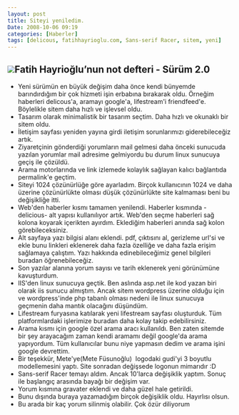 ```yaml
---
layout: post
title: Siteyi yeniledim.
Date: 2008-10-06 09:19
categories: [Haberler]
tags: [delicous, fatihhayrioglu.com, Sans-serif Racer, sitem, yeni]
---
```


## ![][100]Fatih Hayrioğlu’nun not defteri - Sürüm 2.0

-   Yeni sürümün en büyük değişim daha önce kendi bünyemde barındırdığım
    bir çok hizmeti işin erbabına bırakarak oldu. Örneğim haberleri
    delicous'a, aramayı google'a, lifestream'i friendfeed'e. Böylelikle
    sitem daha hızlı ve işlevsel oldu.
-   Tasarım olarak minimalistik bir tasarım seçtim. Daha hızlı ve
    okunaklı bir sitem oldu.<span> </span>
-   İletişim sayfası yeniden yayına girdi iletişim sorunlarımızı
    giderebileceğiz artık.
-   Ziyaretçinin gönderdiği yorumların mail gelmesi daha önceki sunucuda
    yazılan yorumlar mail adresime gelmiyordu bu durum linux sunucuya
    geçiş ile çözüldü.
-   Arama motorlarında ve link izlemede kolaylık sağlayan kalıcı
    bağlantıda permalink'e geçtim.
-   Siteyi 1024 çözünürlüğe göre ayarladım. Birçok kullanıcının 1024 ve
    daha üzerine çözünürlükte olması düşük çözünürlükte site kalmaması
    beni bu değişikliğe itti.
-   Web'den haberler kısmı tamamen yenilendi. Haberler kısmında
    -delicious- alt yapısı kullanılıyor artık. Web'den seçme haberleri
    sağ kolona koyarak içerikten ayırdım. Eklediğim haberleri anında sağ
    kolon görebileceksiniz.   
-   Alt sayfaya yazı bilgisi alanı eklendi. pdf, çıktısını al, gerizleme
    url'si ve ekle bunu linkleri eklenerek daha fazla özelliğe ve daha
    fazla erişim sağlamaya çalıştım. Yazı hakkında edinebileceğimiz
    genel bilgileri buradan öğrenebileceğiz.
-   Son yazılar alanına yorum sayısı ve tarih eklenerek yeni görünümüne
    kavuşturdum.
-   IIS'den linux sunucuya geçtik. Ben aslında asp.net ile kod yazan
    biri olarak iis sunucu almıştım. Ancak sitem wordpress üzerine
    olduğu için ve wordpress'inde php tabanlı olması nedeni ile linux
    sunucuya geçmenin daha mantık olacağını düşündüm.
-   Lifestream furyasına katılarak yeni lifestream sayfası oluşturduk.
    Tüm platformlardaki işlerimize buradan daha kolay takip
    edebilirsiniz.
-   Arama kısmı için google özel arama aracı kullanıldı. Ben zaten
    sitemde bir şey arayacağım zaman kendi aramamı değil google'da arama
    yapıyordum. Tüm kullanıcılar bunu niye yapmasın dedim ve arama işini
    google devrettim.
-   Bir teşekkür, Mete'ye(Mete Füsunoğlu)  logodaki gudi'yi 3 boyutlu
    modellemesini yaptı. Site sonradan değişsede logonun mimarıdır :D
-   Sans-serif Racer temayı aldım. Ancak 10'larca değişiklik yaptım.
    Sonuç ile başlangıç arasında bayağı bir değişim var. 
-   Yorum kısmına gravater eklendi ve daha güzel hale getirildi.
-   Bunu dışında buraya yazamadığım birçok değişiklik oldu. Hayırlısı
    olsun.
-   Bu arada bir kaç yorum silinmiş olabilir. Çok özür diliyorum


  [100]: /images/yeni.gif
